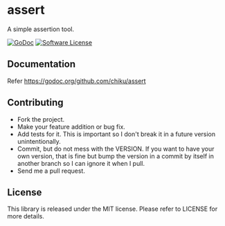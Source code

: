 # assert

A simple assertion tool.

[![GoDoc](https://img.shields.io/badge/godoc-reference-blue.svg)](https://godoc.org/github.com/chiku/assert)
[![Software License](https://img.shields.io/badge/License-MIT-blue.svg)](https://github.com/chiku/assert/blob/master/LICENSE)

Documentation
-------------

Refer https://godoc.org/github.com/chiku/assert

Contributing
------------

* Fork the project.
* Make your feature addition or bug fix.
* Add tests for it. This is important so I don't break it in a future version unintentionally.
* Commit, but do not mess with the VERSION. If you want to have your own version, that is fine but bump the version in a commit by itself in another branch so I can ignore it when I pull.
* Send me a pull request.

License
-------

This library is released under the MIT license. Please refer to LICENSE for more details.
